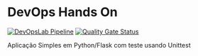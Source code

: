 # DevOps Hands On
 [![DevOpsLab Pipeline](https://github.com/rpestana18/devopslab-7aso/actions/workflows/pipeline.yml/badge.svg)](https://github.com/rpestana18/devopslab-7aso/actions/workflows/pipeline.yml)
[![Quality Gate Status](https://sonarcloud.io/api/project_badges/measure?project=rpestana18_devopslab-7aso&metric=alert_status)](https://sonarcloud.io/summary/new_code?id=rpestana18_devopslab-7aso)

Aplicação Simples em Python/Flask com teste usando Unittest
